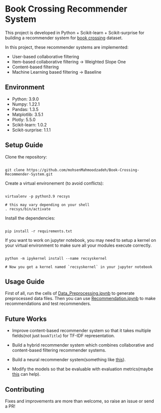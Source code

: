 
# Book Crossing Recommender System

This project is developed in Python + Scikit-learn + Scikit-surprise for building a recommender system for [book crossing](http://www2.informatik.uni-freiburg.de/~cziegler/BX/) dataset. 

In this project, these recommender systems are implemented:
- User-based collaborative filtering
- Item-based collaborative filtering -> Weighted Slope One
- Content-based filtering
- Machine Learning based filtering -> Baseline
  

## Environment

- Python: 3.9.0
- Numpy: 1.22.1
- Pandas: 1.3.5
- Matplotlib: 3.5.1
- Plotly: 5.5.0
- Scikit-learn: 1.0.2
- Scikit-surprise: 1.1.1

  
## Setup Guide

Clone the repository:

```

git clone https://github.com/mohsenMahmoodzadeh/Book-Crossing-Recommender-System.git

```

Create a virtual environement (to avoid conflicts):

```

virtualenv -p python3.9 recsys

# this may vary depending on your shell
. recsys/bin/activate

```

Install the dependencies:

```

pip install -r requirements.txt

```

If you want to work on jupyter notebook, you may need to setup a kernel on your virtual environment to make sure all your modules execute correctly.
```

python -m ipykernel install --name recsyskernel

# Now you get a kernel named `recsyskernel` in your jupyter notebook

```  

## Usage Guide

First of all, run the cells of [Data_Preprocessing.ipynb](https://github.com/mohsenMahmoodzadeh/Book-Crossing-Recommender-System/blob/master/Data_Preprocessing.ipynb) to generate preprocessed data files. Then you can use [Recommendation.ipynb](https://github.com/mohsenMahmoodzadeh/Book-Crossing-Recommender-System/blob/master/Recommendation.ipynb) to make recommendations and test recommenders.


## Future Works

- Improve content-based recommender system so that it takes multiple fields(not just `bookTitle`) for TF-IDF representation.

- Build a hybrid recommender system which combines collaborative and content-based filtering recommender systems.
  
- Build a neural recommender system(something like [this](https://blog.tensorflow.org/2020/09/introducing-tensorflow-recommenders.html)).

- Modify the models so that be evaluable with evaluation metrics(maybe [this](https://github.com/statisticianinstilettos/recmetrics) can help).

## Contributing

Fixes and improvements are more than welcome, so raise an issue or send a PR!

